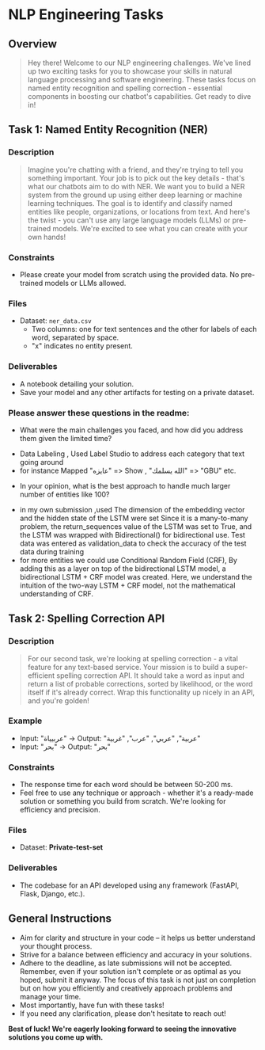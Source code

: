 # NLP Engineering Tasks
## Overview
> Hey there! Welcome to our NLP engineering challenges. We've lined up two exciting tasks for you to showcase your skills in natural language processing and software engineering. These tasks focus on named entity recognition and spelling correction - essential components in boosting our chatbot's capabilities. Get ready to dive in!

## Task 1: Named Entity Recognition (NER)
### Description
> Imagine you're chatting with a friend, and they're trying to tell you something important. Your job is to pick out the key details - that's what our chatbots aim to do with NER. We want you to build a NER system from the ground up using either deep learning or machine learning techniques. The goal is to identify and classify named entities like people, organizations, or locations from text. And here's the twist - you can't use any large language models (LLMs) or pre-trained models. We're excited to see what you can create with your own hands!

### Constraints
* Please create your model from scratch using the provided data. No pre-trained models or LLMs allowed.
### Files
* Dataset: `ner_data.csv`
  - Two columns: one for text sentences and the other for labels of each word, separated by space.
  - "x" indicates no entity present.
### Deliverables
* A notebook detailing your solution.
* Save your model and any other artifacts for testing on a private dataset.
### Please answer these questions in the readme:
* What were the main challenges you faced, and how did you address them given the limited time?
- Data Labeling , Used Label Studio to address each category that text going around 
- for instance Mapped "عايزه" => Show , "الله يسلمك" => "GBU" etc.
* In your opinion, what is the best approach to handle much larger number of entities like 100?
- in my own submission ,used The dimension of the embedding vector and the hidden state of the LSTM were set Since it is a many-to-many problem, the return_sequences value of the LSTM was set to True, and the LSTM was wrapped with Bidirectional() for bidirectional use. Test data was entered as validation_data to check the accuracy of the test data during training
- for more entities we could use Conditional Random Field (CRF), By adding this as a layer on top of the bidirectional LSTM model, a bidirectional LSTM + CRF model was created. Here, we understand the intuition of the two-way LSTM + CRF model, not the mathematical understanding of CRF.

## Task 2: Spelling Correction API
### Description
> For our second task, we're looking at spelling correction - a vital feature for any text-based service. Your mission is to build a super-efficient spelling correction API. It should take a word as input and return a list of probable corrections, sorted by likelihood, or the word itself if it's already correct. Wrap this functionality up nicely in an API, and you're golden!

### Example
* Input: "عربيياة" → Output: "عربية", "عربي", "عرب", "غربية"
* Input: "بحر" → Output: "بحر"
### Constraints
* The response time for each word should be between 50-200 ms.
* Feel free to use any technique or approach - whether it's a ready-made solution or something you build from scratch. We're looking for efficiency and precision.
### Files
* Dataset: **Private-test-set**
### Deliverables
* The codebase for an API developed using any framework (FastAPI, Flask, Django, etc.).

## General Instructions
* Aim for clarity and structure in your code – it helps us better understand your thought process.
* Strive for a balance between efficiency and accuracy in your solutions.
* Adhere to the deadline, as late submissions will not be accepted. Remember, even if your solution isn't complete or as optimal as you hoped, submit it anyway. The focus of this task is not just on completion but on how you efficiently and creatively approach problems and manage your time.
* Most importantly, have fun with these tasks!
* If you need any clarification, please don't hesitate to reach out!

**Best of luck! We're eagerly looking forward to seeing the innovative solutions you come up with.**